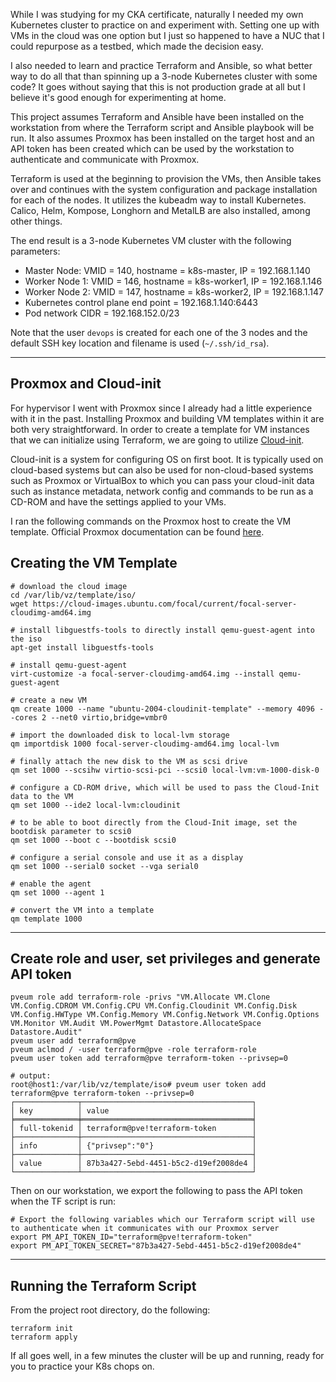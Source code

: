 While I was studying for my CKA certificate, naturally I needed my own Kubernetes cluster to practice on and experiment with. Setting one up with VMs in the cloud was one option but I just so happened to have a NUC that I could repurpose as a testbed, which made the decision easy.

I also needed to learn and practice Terraform and Ansible, so what better way to do all that than spinning up a 3-node Kubernetes cluster with some code? It goes without saying that this is not production grade at all but I believe it's good enough for experimenting at home.

This project assumes Terraform and Ansible have been installed on the workstation from where the Terraform script and Ansible playbook will be run. It also assumes Proxmox has been installed on the target host and an API token has been created which can be used by the workstation to authenticate and communicate with Proxmox. 

Terraform is used at the beginning to provision the VMs, then Ansible takes over and continues with the system configuration and package installation for each of the nodes. It utilizes the kubeadm way to install Kubernetes. Calico, Helm, Kompose, Longhorn and MetalLB are also installed, among other things.

The end result is a 3-node Kubernetes VM cluster with the following parameters:

- Master Node: VMID = 140, hostname = k8s-master, IP = 192.168.1.140
- Worker Node 1: VMID = 146, hostname = k8s-worker1, IP = 192.168.1.146
- Worker Node 2: VMID = 147, hostname = k8s-worker2, IP = 192.168.1.147
- Kubernetes control plane end point = 192.168.1.140:6443 
- Pod network CIDR = 192.168.152.0/23

Note that the user `devops` is created for each one of the 3 nodes and the default SSH key location and filename is used (```~/.ssh/id_rsa```).

------------------------------------------------------------------------------
## Proxmox and Cloud-init
For hypervisor I went with Proxmox since I already had a little experience with it in the past. Installing Proxmox and building VM templates within it are both very straightforward. In order to create a template for VM instances that we can initialize using Terraform, we are going to utilize [Cloud-init](https://pve.proxmox.com/wiki/Cloud-Init_Support).

Cloud-init is a system for configuring OS on first boot. It is typically used on cloud-based systems but can also be used for non-cloud-based systems such as Proxmox or VirtualBox to which you can pass your cloud-init data such as instance metadata, network config and commands to be run as a CD-ROM and have the settings applied to your VMs.

I ran the following commands on the Proxmox host to create the VM template. Official Proxmox documentation can be found [here](https://pve.proxmox.com/pve-docs/chapter-qm.html#_preparing_cloud_init_templates).

## Creating the VM Template
```console
# download the cloud image 
cd /var/lib/vz/template/iso/
wget https://cloud-images.ubuntu.com/focal/current/focal-server-cloudimg-amd64.img

# install libguestfs-tools to directly install qemu-guest-agent into the iso
apt-get install libguestfs-tools

# install qemu-guest-agent
virt-customize -a focal-server-cloudimg-amd64.img --install qemu-guest-agent

# create a new VM  
qm create 1000 --name "ubuntu-2004-cloudinit-template" --memory 4096 --cores 2 --net0 virtio,bridge=vmbr0

# import the downloaded disk to local-lvm storage
qm importdisk 1000 focal-server-cloudimg-amd64.img local-lvm

# finally attach the new disk to the VM as scsi drive
qm set 1000 --scsihw virtio-scsi-pci --scsi0 local-lvm:vm-1000-disk-0

# configure a CD-ROM drive, which will be used to pass the Cloud-Init data to the VM
qm set 1000 --ide2 local-lvm:cloudinit

# to be able to boot directly from the Cloud-Init image, set the bootdisk parameter to scsi0
qm set 1000 --boot c --bootdisk scsi0

# configure a serial console and use it as a display
qm set 1000 --serial0 socket --vga serial0

# enable the agent
qm set 1000 --agent 1

# convert the VM into a template
qm template 1000
```
------------------------------------------------------------------------------

## Create role and user, set privileges and generate API token
```console
pveum role add terraform-role -privs "VM.Allocate VM.Clone VM.Config.CDROM VM.Config.CPU VM.Config.Cloudinit VM.Config.Disk VM.Config.HWType VM.Config.Memory VM.Config.Network VM.Config.Options VM.Monitor VM.Audit VM.PowerMgmt Datastore.AllocateSpace Datastore.Audit"
pveum user add terraform@pve
pveum aclmod / -user terraform@pve -role terraform-role
pveum user token add terraform@pve terraform-token --privsep=0

# output:
root@host1:/var/lib/vz/template/iso# pveum user token add terraform@pve terraform-token --privsep=0
┌──────────────┬──────────────────────────────────────┐
│ key          │ value                                │
╞══════════════╪══════════════════════════════════════╡
│ full-tokenid │ terraform@pve!terraform-token        │
├──────────────┼──────────────────────────────────────┤
│ info         │ {"privsep":"0"}                      │
├──────────────┼──────────────────────────────────────┤
│ value        │ 87b3a427-5ebd-4451-b5c2-d19ef2008de4 │
└──────────────┴──────────────────────────────────────┘
```

Then on our workstation, we export the following to pass the API token when the TF script is run:
```console
# Export the following variables which our Terraform script will use to authenticate when it communicates with our Proxmox server
export PM_API_TOKEN_ID="terraform@pve!terraform-token"
export PM_API_TOKEN_SECRET="87b3a427-5ebd-4451-b5c2-d19ef2008de4"
```
------------------------------------------------------------------------------
## Running the Terraform Script
From the project root directory, do the following:
```console
terraform init
terraform apply
```
If all goes well, in a few minutes the cluster will be up and running, ready for you to practice your K8s chops on.
